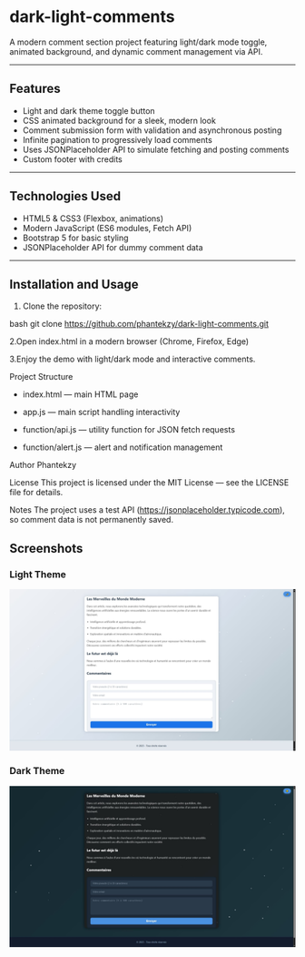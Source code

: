 # dark-light-comments

A modern comment section project featuring light/dark mode toggle, animated background, and dynamic comment management via API.

---

## Features

- Light and dark theme toggle button  
- CSS animated background for a sleek, modern look  
- Comment submission form with validation and asynchronous posting  
- Infinite pagination to progressively load comments  
- Uses JSONPlaceholder API to simulate fetching and posting comments  
- Custom footer with credits  

---

## Technologies Used

- HTML5 & CSS3 (Flexbox, animations)  
- Modern JavaScript (ES6 modules, Fetch API)  
- Bootstrap 5 for basic styling  
- JSONPlaceholder API for dummy comment data  

---

## Installation and Usage

1. Clone the repository:

bash
git clone https://github.com/phantekzy/dark-light-comments.git

2.Open index.html in a modern browser (Chrome, Firefox, Edge)

3.Enjoy the demo with light/dark mode and interactive comments.

Project Structure

* index.html — main HTML page

* app.js — main script handling interactivity

* function/api.js — utility function for JSON fetch requests

* function/alert.js — alert and notification management

Author
Phantekzy

License
This project is licensed under the MIT License — see the LICENSE file for details.

Notes
The project uses a test API (https://jsonplaceholder.typicode.com), so comment data is not permanently saved.


## Screenshots

### Light Theme

![Light Theme Background](screenshots/bac-light.jfif)

### Dark Theme

![Dark Theme Background](screenshots/bac-dark.jfif)




